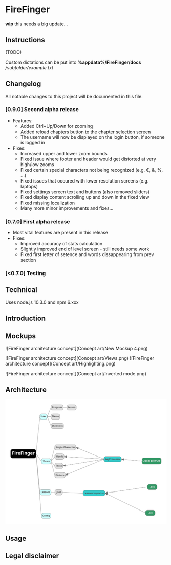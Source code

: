 # FireFinger

**wip** this needs a big update...

## Instructions
(TODO)

Custom dictations can be put into **%appdata%/FireFinger/docs** */subfolder/example.txt*  

## Changelog
All notable changes to this project will be documented in this file.

### [0.9.0] Second alpha release
- Features:
    - Added Ctrl+Up/Down for zooming
    - Added reload chapters button to the chapter selection screen
    - The username will now be displayed on the login button, if someone is logged in
- Fixes:
    - Increased upper and lower zoom bounds
    - Fixed issue where footer and header would get distorted at very high/low zooms
    - Fixed certain special characters not being recognized (e.g. €, &, %, ...)
    - Fixed issues that occured with lower resolution screens (e.g. laptops)
    - Fixed settings screen text and buttons (also removed sliders)
    - Fixed display content scrolling up and down in the fixed view
    - Fixed missing localization
    - Many more minor improvements and fixes...

### [0.7.0] First alpha release
- Most vital features are present in this release
-  Fixes:
    - Improved accuracy of stats calculation
    - Slightly improved end of level screen - still needs some work
    - Fixed first letter of setence and words dissappearing from prev section

 ### [<0.7.0] Testing

## Technical
Uses node.js 10.3.0 and npm 6.xxx

## Introduction

## Mockups
![FireFinger architecture concept](Concept art/New Mockup 4.png)

![FireFinger architecture concept](Concept art/Views.png)
![FireFinger architecture concept](Concept art/Highlighting.png)

![FireFinger architecture concept](Concept art/Inverted mode.png)

## Architecture
![FireFinger architecture concept](concept.png)

## Usage

## Legal disclaimer

